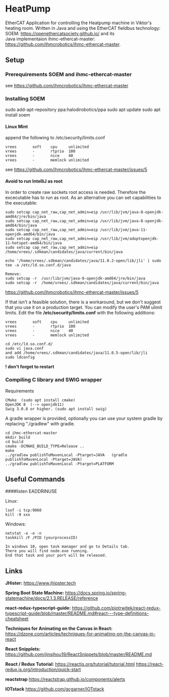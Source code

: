 # HeatPump

EtherCAT Application for controlling the Heatpump machine in Viktor's heating room. Written in Java and using the
EtherCAT fieldbus technology:  
SOEM: https://openethercatsociety.github.io/ and its  
Java implementaion ihmc-ethercat-master: https://github.com/ihmcrobotics/ihmc-ethercat-master.

## Setup

### Prerequirements SOEM and ihmc-ethercat-master

see https://github.com/ihmcrobotics/ihmc-ethercat-master

### Installing SOEM

sudo add-apt-repository ppa:halodirobotics/ppa
sudo apt update
sudo apt install soem

#### Linux Mint

append the following to /etc/security/limits.conf

```
vrees       soft    cpu     unlimited
vrees       -       rtprio  100
vrees       -       nice    40
vrees       -       memlock unlimited
```

see https://github.com/ihmcrobotics/ihmc-ethercat-master/issues/5

#### Avoid to run IntelliJ as root

In order to create raw sockets root access is needed. Therefore the excecutable has to run as root. As an alternative
you can set capabilities to the executable:

```
sudo setcap cap_net_raw,cap_net_admin=eip /usr/lib/jvm/java-8-openjdk-amd64/jre/bin/java
sudo setcap cap_net_raw,cap_net_admin=eip /usr/lib/jvm/java-8-openjdk-amd64/bin/java
sudo setcap cap_net_raw,cap_net_admin=eip /usr/lib/jvm/java-11-openjdk-amd64/bin/java
sudo setcap cap_net_raw,cap_net_admin=eip /usr/lib/jvm/adoptopenjdk-11-hotspot-amd64/bin/java
sudo setcap cap_net_raw,cap_net_admin=eip /home/vrees/.sdkman/candidates/java/current/bin/java

echo '/home/vrees/.sdkman/candidates/java/11.0.2-open/lib/jli' | sudo tee -a /etc/ld.so.conf.d/java

Remove:
sudo setcap -r  /usr/lib/jvm/java-8-openjdk-amd64/jre/bin/java
sudo setcap -r  /home/vrees/.sdkman/candidates/java/current/bin/java

```

https://github.com/ihmcrobotics/ihmc-ethercat-master/issues/5

If that isn't a feasible solution, there is a workaround, but we don't suggest that you use it on a production target. You can modify the user's PAM ulimit limits. Edit the file **/etc/security/limits.conf** with the following additions:

```
vrees       soft    cpu     unlimited
vrees       -       rtprio  100
vrees       -       nice    40
vrees       -       memlock unlimited
```

```
cd /etc/ld.so.conf.d/
sudo vi java.conf
and add /home/vrees/.sdkman/candidates/java/11.0.5-open/lib/jli
sudo ldconfig
```

**! don't forget to restart**

### Compiling C library and SWIG wrapper

Requirements

    CMake  (sudo apt install cmake)
    OpenJDK 8  (--> openjdk11)
    Swig 3.0.8 or higher. (sudo apt install swig)

A gradle wrapper is provided, optionally you can use your system gradle by replacing "./gradlew" with gradle.

    cd ihmc-ethercat-master
    mkdir build
    cd build
    cmake -DCMAKE_BUILD_TYPE=Release ..
    make
    ../gradlew publishToMavenLocal -Ptarget=JAVA   (gradle publishToMavenLocal -Ptarget=JAVA)
    ../gradlew publishToMavenLocal -Ptarget=PLATFORM

## Useful Commands

####listen EADDRINUSE

Linux:

```
lsof -i tcp:9060
kill -9 xxx
```

Windows:

```
netstat -a -o -n
taskkill /F /PID (yourprocessID)

In windows 10, open task manager and go to Details tab.
There you will find node.exe running.
End that task and your port will be released.
```

## Links

**JHister:** https://www.jhipster.tech

**Spring Boot State Machine:** https://docs.spring.io/spring-statemachine/docs/2.1.3.RELEASE/reference

**react-redux-typescript-guide:**
https://github.com/piotrwitek/react-redux-typescript-guide/blob/master/README.md#react---type-definitions-cheatsheet

**Techniques for Animating on the Canvas in React:**
https://dzone.com/articles/techniques-for-animating-on-the-canvas-in-react

**React Snipplets:**
https://github.com/jinsihou19/ReactSnippets/blob/master/README.md

**React / Redux Tutorial:**
https://reactjs.org/tutorial/tutorial.html
https://react-redux.js.org/introduction/quick-start

**reactstrap**
https://reactstrap.github.io/components/alerts

**IOTstack**
https://github.com/gcgarner/IOTstack
